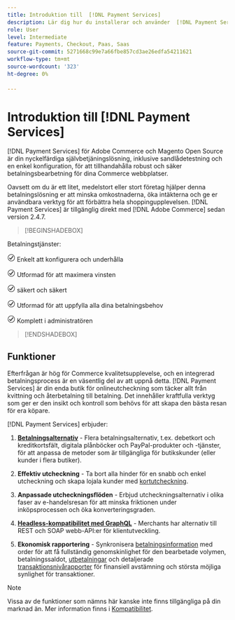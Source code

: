 ```yaml
---
title: Introduktion till  [!DNL Payment Services]
description: Lär dig hur du installerar och använder  [!DNL Payment Services]  som en nyckelfärdig, robust och säker betalningshanteringslösning för dina [!DNL Adobe Commerce] och [!DNL Magento Open Source] webbplatser.
role: User
level: Intermediate
feature: Payments, Checkout, Paas, Saas
source-git-commit: 5271668c99e7a66fbe857cd3ae26edfa54211621
workflow-type: tm+mt
source-wordcount: '323'
ht-degree: 0%

---
```



# Introduktion till [!DNL Payment Services]

[!DNL Payment Services] för Adobe Commerce och Magento Open Source är din nyckelfärdiga självbetjäningslösning, inklusive sandlådetestning och en enkel konfiguration, för att tillhandahålla robust och säker betalningsbearbetning för dina Commerce webbplatser.

Oavsett om du är ett litet, medelstort eller stort företag hjälper denna betalningslösning er att minska omkostnaderna, öka intäkterna och ge er användbara verktyg för att förbättra hela shoppingupplevelsen. [!DNL Payment Services] är tillgänglig direkt med [!DNL Adobe Commerce] sedan version 2.4.7.

>[!BEGINSHADEBOX]

Betalningstjänster:

![kontrollera](assets/icon-check.png) Enkelt att konfigurera och underhålla

![check](assets/icon-check.png) Utformad för att maximera vinsten

![kontrollera](assets/icon-check.png) säkert och säkert

![check](assets/icon-check.png) Utformad för att uppfylla alla dina betalningsbehov

![kontrollera](assets/icon-check.png) Komplett i administratören

>[!ENDSHADEBOX]

## Funktioner

Efterfrågan är hög för Commerce kvalitetsupplevelse, och en integrerad betalningsprocess är en väsentlig del av att uppnå detta. [!DNL Payment Services] är din enda butik för onlineutcheckning som täcker allt från kvittning och återbetalning till betalning. Det innehåller kraftfulla verktyg som ger er den insikt och kontroll som behövs för att skapa den bästa resan för era köpare.

[!DNL Payment Services] erbjuder:

1. **[Betalningsalternativ](payments-options.md)** - Flera betalningsalternativ, t.ex. debetkort och kreditkortsfält, digitala plånböcker och PayPal-produkter och -tjänster, för att anpassa de metoder som är tillgängliga för butikskunder (eller kunder i flera butiker).

1. **Effektiv utcheckning** - Ta bort alla hinder för en snabb och enkel utcheckning och skapa lojala kunder med [kortutcheckning](vaulting.md).

1. **Anpassade utcheckningsflöden** - Erbjud utcheckningsalternativ i olika faser av e-handelsresan för att minska friktionen under inköpsprocessen och öka konverteringsgraden.

1. **[Headless-kompatibilitet med GraphQL](https://developer.adobe.com/commerce/webapi/graphql/payment-services/)** - Merchants har alternativ till REST och SOAP webb-API:er för klientutveckling.

1. **Ekonomisk rapportering** - Synkronisera [betalningsinformation](order-payment-status.md) med order för att få fullständig genomskinlighet för den bearbetade volymen, betalningssaldot, [utbetalningar](payouts.md) och detaljerade [transaktionsnivårapporter](reporting.md) för finansiell avstämning och största möjliga synlighet för transaktioner.

>[!NOTE]
>
> Vissa av de funktioner som nämns här kanske inte finns tillgängliga på din marknad än. Mer information finns i [Kompatibilitet](compatibility.md).
